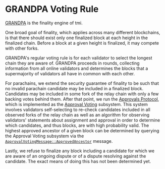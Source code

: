 # GRANDPA Voting Rule

[GRANDPA](https://w3f-research.readthedocs.io/en/latest/tmi/finality.html) is the finality engine of tmi.

One broad goal of finality, which applies across many different blockchains, is that there should exist only one finalized block at each height in the finalized chain. Before a block at a given height is finalized, it may compete with other forks.

GRANDPA's regular voting rule is for each validator to select the longest chain they are aware of. GRANDPA proceeds in rounds, collecting information from all online validators and determines the blocks that a supermajority of validators all have in common with each other.

For parachains, we extend the security guarantee of finality to be such that no invalid parachain candidate may be included in a finalized block. Candidates may be included in some fork of the relay chain with only a few backing votes behind them. After that point, we run the [Approvals Protocol](../protocol-approval.md), which is implemented as the [Approval Voting](approval/approval-voting.md) subsystem. This system involves validators self-selecting to re-check candidates included in all observed forks of the relay chain as well as an algorithm for observing validators' statements about assignment and approval in order to determine which candidates, and thus blocks, are with high probability valid. The highest approved ancestor of a given block can be determined by querying the Approval Voting subsystem via the [`ApprovalVotingMessage::ApprovedAncestor`](../types/overseer-protocol.md#approval-voting) message.

Lastly, we refuse to finalize any block including a candidate for which we are aware of an ongoing dispute or of a dispute resolving against the candidate. The exact means of doing this has not been determined yet.
